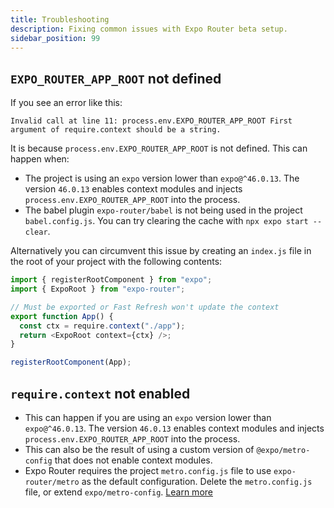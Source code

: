 ```yaml
---
title: Troubleshooting
description: Fixing common issues with Expo Router beta setup.
sidebar_position: 99
---
```


## `EXPO_ROUTER_APP_ROOT` not defined

If you see an error like this:

```
Invalid call at line 11: process.env.EXPO_ROUTER_APP_ROOT First argument of require.context should be a string.
```

It is because `process.env.EXPO_ROUTER_APP_ROOT` is not defined. This can happen when:

- The project is using an `expo` version lower than `expo@^46.0.13`. The version `46.0.13` enables context modules and injects `process.env.EXPO_ROUTER_APP_ROOT` into the process.
- The babel plugin `expo-router/babel` is not being used in the project `babel.config.js`. You can try clearing the cache with `npx expo start --clear`.

Alternatively you can circumvent this issue by creating an `index.js` file in the root of your project with the following contents:

```js
import { registerRootComponent } from "expo";
import { ExpoRoot } from "expo-router";

// Must be exported or Fast Refresh won't update the context
export function App() {
  const ctx = require.context("./app");
  return <ExpoRoot context={ctx} />;
}

registerRootComponent(App);
```

## `require.context` not enabled

- This can happen if you are using an `expo` version lower than `expo@^46.0.13`. The version `46.0.13` enables context modules and injects `process.env.EXPO_ROUTER_APP_ROOT` into the process.
- This can also be the result of using a custom version of `@expo/metro-config` that does not enable context modules.
- Expo Router requires the project `metro.config.js` file to use `expo-router/metro` as the default configuration. Delete the `metro.config.js` file, or extend `expo/metro-config`. [Learn more](https://docs.expo.dev/guides/customizing-metro/)
